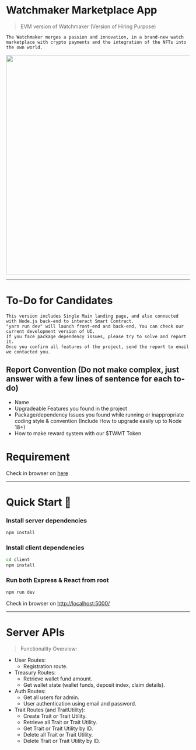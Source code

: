 # Watchmaker Marketplace App

> EVM version of Watchmaker (Version of Hiring Purpose)
```
The Watchmaker merges a passion and innovation, in a brand-new watch marketplace with crypto payments and the integration of the NFTs into the own world.
```
<p align="center">
<img width="1000" height="600" src="https://i.ibb.co/cNhPs23/landing.png">
<p>



---
# To-Do for Candidates
```
This version includes Single Main landing page, and also connected with Node.js back-end to interact Smart Contract. 
"yarn run dev" will launch front-end and back-end, You can check our current development version of UI. 
If you face package dependency issues, please try to solve and report it. 
Once you confirm all features of the project, send the report to email we contacted you.
```

## Report Convention (Do not make complex, just answer with a few lines of sentence for each to-do)
- Name
- Upgradeable Features you found in the project
- Package/dependency Issues you found while running or inappropriate coding style & convention (Include How to upgrade easily up to Node 18+)
- How to make reward system with our $TWMT Token



# Requirement
Check in browser on [here](https://docs.google.com/document/d/1zGOoLug0ODrYneXT8SdqOr5rNKRRD-2x)


---
# Quick Start 🚀

### Install server dependencies

```bash
npm install
```

### Install client dependencies

```bash
cd client
npm install
```

### Run both Express & React from root

```bash
npm run dev
```

Check in browser on [http://localhost:5000/](http://localhost:5000/)

---

# Server APIs
>Functionality Overview:
- User Routes:
  - Registration route.
- Treasury Routes:
  - Retrieve wallet fund amount.
  - Get wallet state (wallet funds, deposit index, claim details).
- Auth Routes:
  - Get all users for admin.
  - User authentication using email and password.
- Trait Routes (and TraitUtility):
  - Create Trait or Trait Utility.
  - Retrieve all Trait or Trait Utility.
  - Get Trait or Trait Utility by ID.
  - Delete all Trait or Trait Utility.
  - Delete Trait or Trait Utility by ID.
